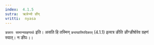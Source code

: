 ```yaml
---
index:  4.1.5
sutra:  ऋन्नेभ्यो ङीप्
vritti:  nyasa
---
```


`ङकारः सामान्यग्रहणार्थः` इति। असति हि तस्मिन् `ङ्याप्प्रातिपदिकात्` (4.1.1) इत्यत्र ङीति ङीग्ङीषोरेव ग्रहणं स्यात्। न ङीपः।।

